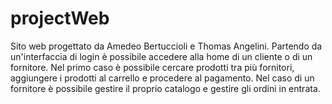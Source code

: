 # projectWeb

Sito web progettato da Amedeo Bertuccioli e Thomas Angelini.
Partendo da un'interfaccia di login è possibile accedere alla home di un cliente o di un fornitore. Nel primo caso è possibile cercare prodotti tra più fornitori,
aggiungere i prodotti al carrello e procedere al pagamento.
Nel caso di un fornitore è possibile gestire il proprio catalogo e gestire gli ordini in entrata.
